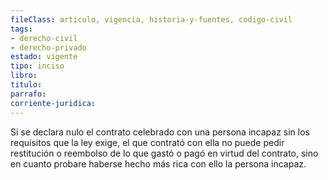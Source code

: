 ```yaml
---
fileClass: articulo, vigencia, historia-y-fuentes, codigo-civil
tags:
- derecho-civil
- derecho-privado
estado: vigente
tipo: inciso
libro:
titulo:
parrafo:
corriente-juridica:
---
```

Si se declara nulo el contrato celebrado con una persona incapaz sin los requisitos que la ley exige, el que contrató con ella no puede pedir restitución o reembolso de lo que gastó o pagó en virtud del contrato, sino en cuanto probare haberse hecho más rica con ello la persona incapaz.
